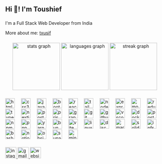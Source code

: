 <h2 align="left">Hi 👋! I'm Toushief</h2>

###

<p align="left">I'm a Full Stack Web Developer from India</p>

More about me: [txusif](https://txusif.vercel.app)

###

<div align="center">
  <img src="https://github-readme-stats.vercel.app/api?username=txusif&hide_title=false&hide_rank=false&show_icons=true&include_all_commits=true&count_private=true&disable_animations=false&theme=dracula&locale=en&hide_border=false" height="150" alt="stats graph"  />
  
  <img src="https://github-readme-stats.vercel.app/api/top-langs?username=txusif&locale=en&hide_title=false&layout=compact&card_width=320&langs_count=5&theme=dracula&hide_border=false" height="150" alt="languages graph"  />
  
  <img src="https://github-readme-streak-stats-pi-one.vercel.app?user=txusif&theme=dracula&border_radius=5" height="150" alt="streak graph" />
</div>

###

<div align="left">
  <img src="https://skillicons.dev/icons?i=html" height="30" alt="html5 logo" />
  <img width="12" />
  
  <img src="https://skillicons.dev/icons?i=css" height="30" alt="css3 logo" />
  <img width="12" />
  
  <img src="https://skillicons.dev/icons?i=js" height="30" alt="javascript logo" />
  <img width="12" />
  
  <img src="https://skillicons.dev/icons?i=bootstrap" height="30" alt="bootstrap logo" />
  <img width="12" />
  
  <img src="https://skillicons.dev/icons?i=react" height="30" alt="react logo" />
  <img width="12" />
  
  <img src="https://skillicons.dev/icons?i=tailwind" height="30" alt="tailwindcss logo" />
  <img width="12" />
  
  <img src="https://skillicons.dev/icons?i=nodejs" height="30" alt="nodejs logo" />
  <img width="12" />
  
  <img src="https://skillicons.dev/icons?i=express" height="30" alt="express logo" />
  <img width="12" />
  
  <img src="https://skillicons.dev/icons?i=mongodb" height="30" alt="mongodb logo" />
  <img width="12" />
  
  <img src="https://skillicons.dev/icons?i=redux" height="30" alt="redux logo" />
  <img width="12" />
  
  <img src="https://skillicons.dev/icons?i=ts" height="30" alt="typescript logo" />
  <img width="12" />
  
  <img src="https://skillicons.dev/icons?i=nextjs" height="30" alt="nextjs logo" />
  <img width="12" />
  
  <img src="https://skillicons.dev/icons?i=postgres" height="30" alt="postgres logo" />
  <img width="12" />
  
  <img src="https://skillicons.dev/icons?i=prisma" height="30" alt="prisma logo" />
  <img width="12" />
  
  <img src="https://skillicons.dev/icons?i=graphql" height="30" alt="graphql logo" />
  <img width="12" />
  
  <img src="https://skillicons.dev/icons?i=git" height="30" alt="git logo" />
  <img width="12" />
  
  <img src="https://skillicons.dev/icons?i=github" height="30" alt="github logo" />
  <img width="12" />
  
  <img src="https://skillicons.dev/icons?i=vscode" height="30" alt="vscode logo" />
  <img width="12" />
  
  <img src="https://skillicons.dev/icons?i=docker" height="30" alt="docker logo" />
  <img width="12" />
  
  <img src="https://skillicons.dev/icons?i=postman" height="30" alt="postman logo" />
  <img width="12" />
  
  <img src="https://skillicons.dev/icons?i=npm" height="30" alt="npm logo" />
  <img width="12" />
  
  <img src="https://skillicons.dev/icons?i=pnpm" height="30" alt="pnpm logo" />
  <img width="12" />
  
  <img src="https://skillicons.dev/icons?i=yarn" height="30" alt="yarn logo" />
  <img width="12" />
  
  <img src="https://skillicons.dev/icons?i=bun" height="30" alt="bun logo" />
  <img width="12" />
  
  <img src="https://skillicons.dev/icons?i=vite" height="30" alt="vite logo" />
  <img width="12" />
  
  <img src="https://skillicons.dev/icons?i=linux" height="30" alt="linux logo" />
  <img width="12" />
  
  <img src="https://skillicons.dev/icons?i=discord" height="30" alt="discord logo" />
  <img width="12" />
  
  <img src="https://skillicons.dev/icons?i=md" height="30" alt="markdown logo" />
  <img width="12" />
  
  <img src="https://skillicons.dev/icons?i=solidity" height="30" alt="solidity logo" />
  <img width="12" />
  
  <img src="https://skillicons.dev/icons?i=ipfs" height="30" alt="ipfs logo" />
  <img width="12" />
  
  <img src="https://skillicons.dev/icons?i=bash" height="30" alt="bash logo" />
  <img width="12" />
  
  <img src="https://skillicons.dev/icons?i=notion" height="30" alt="notion logo" />
  <img width="12" />
  
  <img src="https://skillicons.dev/icons?i=obsidian" height="30" alt="obsidian logo" />
  <img width="12" />
  
  <img src="https://skillicons.dev/icons?i=supabase" height="30" alt="supabase logo" />
  <img width="12" />
  
  <img src="https://skillicons.dev/icons?i=mint" height="30" alt="mint logo" />
  <img width="12" />
  
</div>

###

<div align="left">
  <a href="https://www.instagram.com/txusif/" target="_blank">
    <img src="https://img.shields.io/static/v1?message=Instagram&logo=instagram&label=&color=E4405F&logoColor=white&labelColor=&style=for-the-badge" height="35" alt="instagram logo"  />
  </a>
  <a href="mailto:toushiefansari.dev@gmail.com" target="_blank">
    <img src="https://img.shields.io/static/v1?message=Gmail&logo=gmail&label=&color=D14836&logoColor=white&labelColor=&style=for-the-badge" height="35" alt="gmail logo"  />
  </a>
  <a href="https://txusif.vercel.app" target="_blank">
    <img src="https://img.shields.io/static/v1?message=Website&label=&color=000000&logoColor=white&labelColor=&style=for-the-badge" height="35" alt="website link"  />
  </a>
</div>

###
